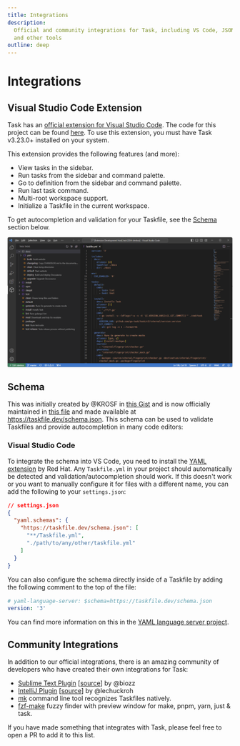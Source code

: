 ```yaml
---
title: Integrations
description:
  Official and community integrations for Task, including VS Code, JSON schemas,
  and other tools
outline: deep
---
```


# Integrations

## Visual Studio Code Extension

Task has an
[official extension for Visual Studio Code](https://marketplace.visualstudio.com/items?itemName=task.vscode-task).
The code for this project can be found
[here](https://github.com/go-task/vscode-task). To use this extension, you must
have Task v3.23.0+ installed on your system.

This extension provides the following features (and more):

- View tasks in the sidebar.
- Run tasks from the sidebar and command palette.
- Go to definition from the sidebar and command palette.
- Run last task command.
- Multi-root workspace support.
- Initialize a Taskfile in the current workspace.

To get autocompletion and validation for your Taskfile, see the
[Schema](#schema) section below.

![Task for Visual Studio Code](https://github.com/go-task/vscode-task/blob/main/res/preview.png?raw=true)

## Schema

This was initially created by @KROSF in
[this Gist](https://gist.github.com/KROSF/c5435acf590acd632f71bb720f685895) and
is now officially maintained in
[this file](https://github.com/go-task/task/blob/main/website/src/public/schema.json)
and made available at https://taskfile.dev/schema.json. This schema can be used
to validate Taskfiles and provide autocompletion in many code editors:

### Visual Studio Code

To integrate the schema into VS Code, you need to install the
[YAML extension](https://marketplace.visualstudio.com/items?itemName=redhat.vscode-yaml)
by Red Hat. Any `Taskfile.yml` in your project should automatically be detected
and validation/autocompletion should work. If this doesn't work or you want to
manually configure it for files with a different name, you can add the following
to your `settings.json`:

```json
// settings.json
{
  "yaml.schemas": {
    "https://taskfile.dev/schema.json": [
      "**/Taskfile.yml",
      "./path/to/any/other/taskfile.yml"
    ]
  }
}
```

You can also configure the schema directly inside of a Taskfile by adding the
following comment to the top of the file:

```yaml
# yaml-language-server: $schema=https://taskfile.dev/schema.json
version: '3'
```

You can find more information on this in the
[YAML language server project](https://github.com/redhat-developer/yaml-language-server).

## Community Integrations

In addition to our official integrations, there is an amazing community of
developers who have created their own integrations for Task:

- [Sublime Text Plugin](https://packagecontrol.io/packages/Taskfile)
  [[source](https://github.com/biozz/sublime-taskfile)] by @biozz
- [IntelliJ Plugin](https://plugins.jetbrains.com/plugin/17058-taskfile)
  [[source](https://github.com/lechuckroh/task-intellij-plugin)] by @lechuckroh
- [mk](https://github.com/pycontribs/mk) command line tool recognizes Taskfiles
  natively.
- [fzf-make](https://github.com/kyu08/fzf-make) fuzzy finder with preview window
  for make, pnpm, yarn, just & task.

If you have made something that integrates with Task, please feel free to open a
PR to add it to this list.
